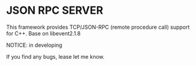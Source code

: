 # JSON RPC SERVER

This framework provides TCP/JSON-RPC (remote procedure call) support for C++.
Base on libevent2.1.8

NOTICE: in developing

If you find any bugs, lease let me know.
